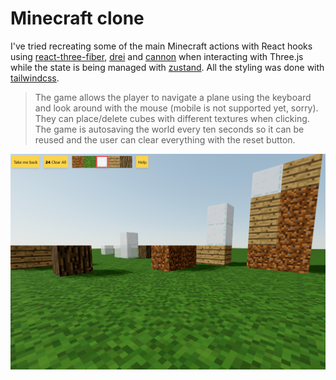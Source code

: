 # Minecraft clone

I've tried recreating some of the main Minecraft actions with React hooks using [react-three-fiber](https://github.com/pmndrs/react-three-fiber), [drei](https://github.com/pmndrs/drei) and [cannon](https://github.com/pmndrs/use-cannon) when interacting with Three.js while the state is being managed with [zustand](https://github.com/pmndrs/zustand). All the styling was done with [tailwindcss](https://tailwindcss.com/).

> The game allows the player to navigate a plane using the keyboard and look around with the mouse (mobile is not supported yet, sorry). They can place/delete cubes with different textures when clicking. The game is autosaving the world every ten seconds so it can be reused and the user can clear everything with the reset button.

![Game snapshot](game_snip.png)